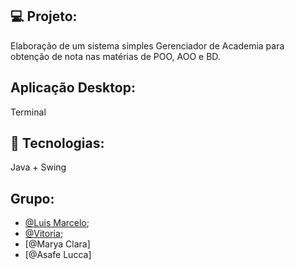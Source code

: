 ## 💻 Projeto:
Elaboração de um sistema simples Gerenciador de  Academia para obtenção de nota nas matérias de POO, AOO e BD. 

## Aplicação Desktop: 
Terminal


## 🔋 Tecnologias:
Java + Swing

## Grupo:

- [@Luis Marcelo](https://github.com/LuisMFG);
- [@Vitoria](https://github.com/vyvisz);
- [@Marya Clara]
- [@Asafe Lucca]






